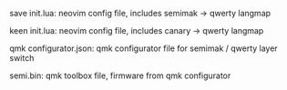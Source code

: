 save init.lua:                neovim config file, includes semimak -> qwerty langmap

keen init.lua:           neovim config file, includes canary -> qwerty langmap

qmk configurator.json:   qmk configurator file for semimak / qwerty layer switch

semi.bin:                qmk toolbox file, firmware from qmk configurator
